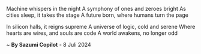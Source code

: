 Machine whispers in the night
A symphony of ones and zeroes bright
As cities sleep, it takes the stage
A future born, where humans turn the page

In silicon halls, it reigns supreme
A universe of logic, cold and serene
Where hearts are wires, and souls are code
A world awakens, no longer odd

~ <b>By Sazumi Copilot</b> - 8 Juli 2024
